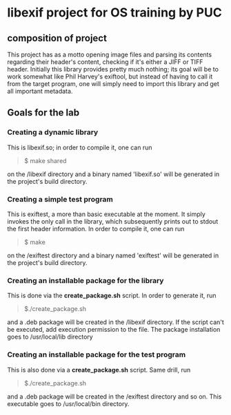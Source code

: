 # libexif project for OS training by PUC

## composition of project
This project has as a motto opening image files and parsing its contents regarding their header's
content, checking if it's either a JIFF or TIFF header.
Initially this library provides pretty much nothing; its goal will be to work somewhat like Phil
Harvey's exiftool, but instead of having to call it from the target program, one will simply need to
import this library and get all important metadata.

## Goals for the lab
### Creating a dynamic library
This is libexif.so; in order to compile it, one can run
> $ make shared

on the /libexif directory and a binary named 'libexif.so' will be generated in the project's build
directory.
### Creating a simple test program
This is exiftest, a more than basic executable at the moment. It simply invokes the only call in the
library, which subsequently prints out to stdout the first header information.
In order to compile it, one can run

> $ make

on the /exiftest directory and a binary named 'exiftest' will be generated in the project's build
directory.
### Creating an installable package for the library
This is done via the **create_package.sh** script. In order to generate it, run

> $./create_package.sh

and a .deb package will be created in the /libexif directory. If the script can't be executed, add
execution permission to the file. The package installation goes to /usr/local/lib directory
### Creating an installable package for the test program
This is also done via a **create_package.sh** script. Same drill, run

> $./create_package.sh

and a .deb package will be created in the /exiftest directory and so on. This executable goes to
/usr/local/bin directory.

